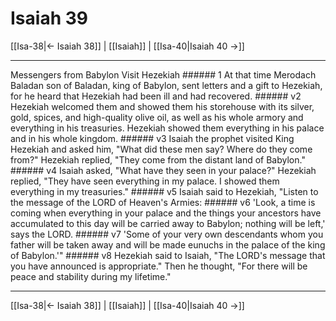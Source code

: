 # Isaiah 39

[[Isa-38|← Isaiah 38]] | [[Isaiah]] | [[Isa-40|Isaiah 40 →]]
***

Messengers from Babylon Visit Hezekiah ###### 1 At that time Merodach Baladan son of Baladan, king of Babylon, sent letters and a gift to Hezekiah, for he heard that Hezekiah had been ill and had recovered. ###### v2 Hezekiah welcomed them and showed them his storehouse with its silver, gold, spices, and high-quality olive oil, as well as his whole armory and everything in his treasuries. Hezekiah showed them everything in his palace and in his whole kingdom. ###### v3 Isaiah the prophet visited King Hezekiah and asked him, "What did these men say? Where do they come from?" Hezekiah replied, "They come from the distant land of Babylon." ###### v4 Isaiah asked, "What have they seen in your palace?" Hezekiah replied, "They have seen everything in my palace. I showed them everything in my treasuries." ###### v5 Isaiah said to Hezekiah, "Listen to the message of the LORD of Heaven's Armies: ###### v6 'Look, a time is coming when everything in your palace and the things your ancestors have accumulated to this day will be carried away to Babylon; nothing will be left,' says the LORD. ###### v7 'Some of your very own descendants whom you father will be taken away and will be made eunuchs in the palace of the king of Babylon.'" ###### v8 Hezekiah said to Isaiah, "The LORD's message that you have announced is appropriate." Then he thought, "For there will be peace and stability during my lifetime."

***
[[Isa-38|← Isaiah 38]] | [[Isaiah]] | [[Isa-40|Isaiah 40 →]]
